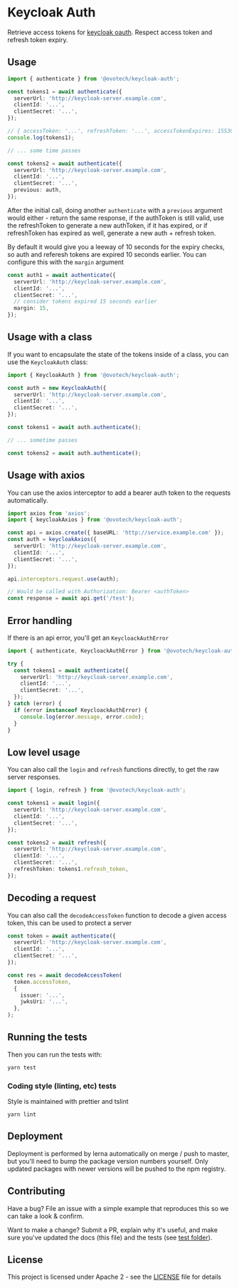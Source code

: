# Keycloak Auth

Retrieve access tokens for [keycloak oauth](https://www.keycloak.org/). Respect access token and refresh token expiry.

## Usage

```typescript
import { authenticate } from '@ovotech/keycloak-auth';

const tokens1 = await authenticate({
  serverUrl: 'http://keycloak-server.example.com',
  clientId: '...',
  clientSecret: '...',
});

// { accessToken: '...', refreshToken: '...', accessTokenExpires: 1553010721, refreshTokenExpires: 1553068047 }
console.log(tokens1);

// ... some time passes

const tokens2 = await authenticate({
  serverUrl: 'http://keycloak-server.example.com',
  clientId: '...',
  clientSecret: '...',
  previous: auth,
});
```

After the initial call, doing another `authenticate` with a `previous` argument would either - return the same response, if the authToken is still valid, use the refreshToken to generate a new authToken, if it has expired, or if refreshToken has expired as well, generate a new auth + refresh token.

By default it would give you a leeway of 10 seconds for the expiry checks, so auth and referesh tokens are expired 10 seconds earlier. You can configure this with the `margin` argument

```typescript
const auth1 = await authenticate({
  serverUrl: 'http://keycloak-server.example.com',
  clientId: '...',
  clientSecret: '...',
  // consider tokens expired 15 seconds earlier
  margin: 15,
});
```

## Usage with a class

If you want to encapsulate the state of the tokens inside of a class, you can use the `KeycloakAuth` class:

```typescript
import { KeycloakAuth } from '@ovotech/keycloak-auth';

const auth = new KeycloakAuth({
  serverUrl: 'http://keycloak-server.example.com',
  clientId: '...',
  clientSecret: '...',
});

const tokens1 = await auth.authenticate();

// ... sometime passes

const tokens2 = await auth.authenticate();
```

## Usage with axios

You can use the axios interceptor to add a bearer auth token to the requests automatically.

```typescript
import axios from 'axios';
import { keycloakAxios } from '@ovotech/keycloak-auth';

const api = axios.create({ baseURL: 'http://service.example.com' });
const auth = keycloakAxios({
  serverUrl: 'http://keycloak-server.example.com',
  clientId: '...',
  clientSecret: '...',
});

api.interceptors.request.use(auth);

// Would be called with Authorization: Bearer <authToken>
const response = await api.get('/test');
```

## Error handling

If there is an api error, you'll get an `KeycloackAuthError`

```typescript
import { authenticate, KeycloackAuthError } from '@ovotech/keycloak-auth';

try {
  const tokens1 = await authenticate({
    serverUrl: 'http://keycloak-server.example.com',
    clientId: '...',
    clientSecret: '...',
  });
} catch (error) {
  if (error instanceof KeycloackAuthError) {
    console.log(error.message, error.code);
  }
}
```

## Low level usage

You can also call the `login` and `refresh` functions directly, to get the raw server responses.

```typescript
import { login, refresh } from '@ovotech/keycloak-auth';

const tokens1 = await login({
  serverUrl: 'http://keycloak-server.example.com',
  clientId: '...',
  clientSecret: '...',
});

const tokens2 = await refresh({
  serverUrl: 'http://keycloak-server.example.com',
  clientId: '...',
  clientSecret: '...',
  refreshToken: tokens1.refresh_token,
});
```

## Decoding a request
You can also call the `decodeAccessToken` function to decode a given access token, this can be used to protect a server

```typescript
const token = await authenticate({
  serverUrl: 'http://keycloak-server.example.com',
  clientId: '...',
  clientSecret: '...',
});

const res = await decodeAccessToken(
  token.accessToken,
  {
    issuer: '...',
    jwksUri: '...',
  },
);
```

## Running the tests

Then you can run the tests with:

```bash
yarn test
```

### Coding style (linting, etc) tests

Style is maintained with prettier and tslint

```
yarn lint
```

## Deployment

Deployment is performed by lerna automatically on merge / push to master, but you'll need to bump the package version numbers yourself. Only updated packages with newer versions will be pushed to the npm registry.

## Contributing

Have a bug? File an issue with a simple example that reproduces this so we can take a look & confirm.

Want to make a change? Submit a PR, explain why it's useful, and make sure you've updated the docs (this file) and the tests (see [test folder](test)).

## License

This project is licensed under Apache 2 - see the [LICENSE](LICENSE) file for details
